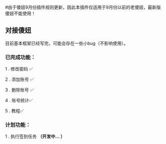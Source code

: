 #由于傻妞9月份插件规则更新，因此本插件仅适用于9月份以前的老傻妞，最新版傻妞不能使用！

## 对接傻妞
目前基本框架已经写完，可能会存在一些小bug（不影响使用）。
### 已完成功能：

1 . 修改密码 ✅

2 . 添加账号 ✅

3 . 删除账号 ✅

4 . 账号统计✅

5 . 教程✅



### 计划功能：

1 . 执行签到任务 **（开发中... ）**

